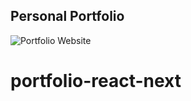 ## Personal Portfolio

![Portfolio Website](https://i.ibb.co/WgPMpts/image.png)
# portfolio-react-next
